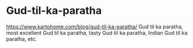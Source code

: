 # Gud-til-ka-paratha
https://www.kartohome.com/blog/gud-til-ka-paratha/ Gud til ka paratha, most excellent Gud til ka paratha, tasty Gud til ka paratha, Indian Gud til ka paratha, etc.
